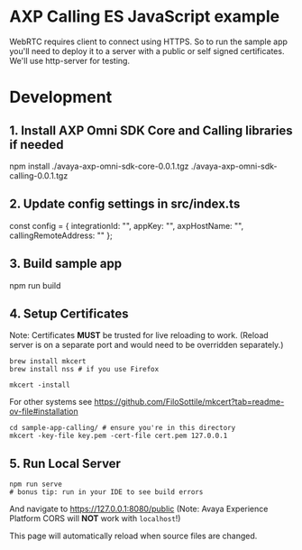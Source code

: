 # AXP Calling ES JavaScript example

WebRTC requires client to connect using HTTPS. So to run the sample app you'll need to deploy it
to a server with a public or self signed certificates. We'll use http-server for testing.

# Development

## 1. Install AXP Omni SDK Core and Calling libraries if needed

npm install ./avaya-axp-omni-sdk-core-0.0.1.tgz ./avaya-axp-omni-sdk-calling-0.0.1.tgz

## 2. Update config settings in src/index.ts

const config = {
integrationId: "<integrationId>",
appKey: "<appKey>",
axpHostName: "<axpHostName>",
callingRemoteAddress: "<phoneNumber>"
};

## 3. Build sample app

npm run build

## 4. Setup Certificates

Note: Certificates **MUST** be trusted for live reloading to work.
(Reload server is on a separate port and would need to be overridden separately.)

```shell
brew install mkcert
brew install nss # if you use Firefox

mkcert -install
```

For other systems see https://github.com/FiloSottile/mkcert?tab=readme-ov-file#installation

```shell
cd sample-app-calling/ # ensure you're in this directory
mkcert -key-file key.pem -cert-file cert.pem 127.0.0.1
```

## 5. Run Local Server

```shell
npm run serve
# bonus tip: run in your IDE to see build errors
```

And navigate to https://127.0.0.1:8080/public (Note: Avaya Experience Platform CORS will **NOT** work with `localhost`!)

This page will automatically reload when source files are changed.
